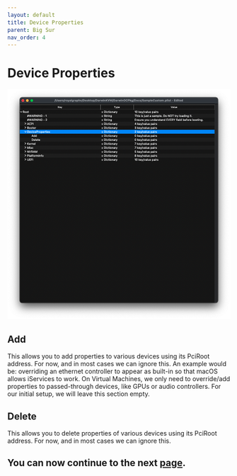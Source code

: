 ```yaml
---
layout: default
title: Device Properties
parent: Big Sur
nav_order: 4
---
```


# Device Properties

<a href="https://raw.githubusercontent.com/royalgraphx/DarwinKVM/main/docs/assets/OpenCoreDeviceProperties.png"><img src="../../../assets/OpenCoreDeviceProperties.png" alt=""></a>

## Add

This allows you to add properties to various devices using its PciRoot address. For now, and in most cases we can ignore this. An example would be: overriding an ethernet controller to appear as built-in so that macOS allows iServices to work. On Virtual Machines, we only need to override/add properties to passed-through devices, like GPUs or audio controllers. For our initial setup, we will leave this section empty.

## Delete

This allows you to delete properties of various devices using its PciRoot address. For now, and in most cases we can ignore this.

## You can now continue to the next <a href="../04-Kernel">page</a>.
